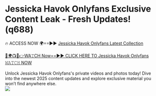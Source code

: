 # Jessicka Havok Onlyfans Exclusive Content Leak - Fresh Updates! (q688)

🔥 ACCESS NOW 🌍==►► <a href="https://tinyurl.com/kvy9nzfs" rel="nofollow">Jessicka Havok Onlyfans Latest Collection</a>
<br><br>
[🔴🌍📺📱👉WA𝚃CH Now==►► CLICK HERE TO Jessicka Havok Onlyfans 𝚆𝙰𝚃𝙲𝙷 NOW](https://tinyurl.com/kvy9nzfs)
<br><br>
Unlock Jessicka Havok Onlyfans's private videos and photos today! Dive into the newest 2025 content updates and explore exclusive material you won’t find anywhere else.
<br>
<a href="https://tinyurl.com/kvy9nzfs" rel="nofollow" data-target="animated-image.originalLink"><img src="https://camo.githubusercontent.com/8a4f000d20f83aca3bf7ec5f350d767afa0574a8a352519fd8cfa583a6f93a33/68747470733a2f2f692e696d6775722e636f6d2f644a486b345a712e676966" data-canonical-src="https://i.imgur.com/dJHk4Zq.gif" style="max-width: 100%; display: inline-block;" data-target="animated-image.originalImage"></a>
<br>
